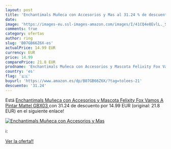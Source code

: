 ```yaml
---
layout: post
title: 'Enchantimals Muñeca con Accesorios y Mas al 31.24 % de descuento'
date: 
image: 'https://images-eu.ssl-images-amazon.com/images/I/41CQ4e8EvlL._SL200_.jpg'
comments: true
category: ofertas
author: ring
slug: 'B07GB66Z6X-es'
actualPrice: 14.99 EUR
currency: EUR
price: 14.99
comparePrice: 21.8 EUR
prodname: 'Enchantimals Muñeca con Accesorios y Mascota Felixity Fox Vamos A Pintar  Mattel GBX03 '
country: 'es'
flag: '🇪🇸'
buyurl: 'https://www.amazon.es/dp/B07GB66Z6X/?tag=tolees-21'
descuento: '31.24'
---
```


Está [Enchantimals Muñeca con Accesorios y Mascota Felixity Fox Vamos A Pintar  Mattel GBX03 ](https://www.amazon.es/dp/B07GB66Z6X/?tag=tolees-21) con 31.24 de descuento por 14.99 EUR (original: 21.8 EUR) en el siguiente enlace!

[![Enchantimals Muñeca con Accesorios y Mas](https://images-eu.ssl-images-amazon.com/images/I/41CQ4e8EvlL._SL200_.jpg)](https://www.amazon.es/dp/B07GB66Z6X/?tag=tolees-21)

ℹ️:


[Ver la oferta!!](https://www.amazon.es/dp/B07GB66Z6X/?tag=tolees-21)
